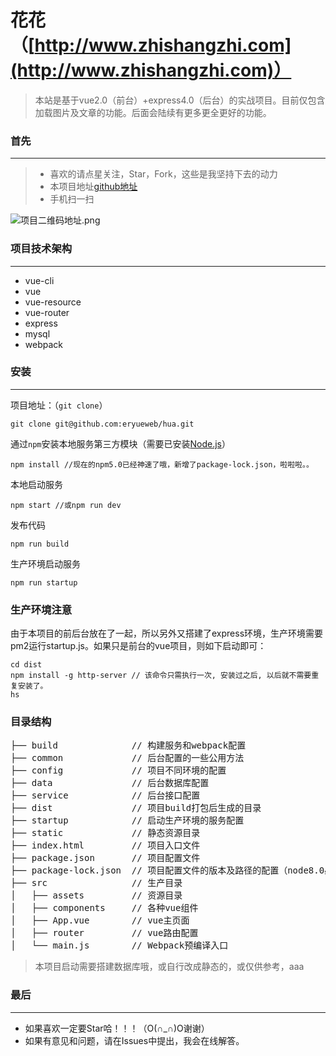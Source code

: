 # 花花（[http://www.zhishangzhi.com](http://www.zhishangzhi.com)）

> 本站是基于vue2.0（前台）+express4.0（后台）的实战项目。目前仅包含加载图片及文章的功能。后面会陆续有更多更全更好的功能。
### 首先
***
>* 喜欢的请点星关注，Star，Fork，这些是我坚持下去的动力
>* 本项目地址[github地址](https://github.com/eryueweb/hua)
>* 手机扫一扫

![项目二维码地址.png](http://upload-images.jianshu.io/upload_images/7327614-93774bc641545122.png?imageMogr2/auto-orient/strip%7CimageView2/2/w/1240)

### 项目技术架构
***
* vue-cli
* vue
* vue-resource
* vue-router
* express
* mysql
* webpack

### 安装
***
项目地址：（`git clone`）
```shell
git clone git@github.com:eryueweb/hua.git
```
通过`npm`安装本地服务第三方模块（需要已安装[Node.js](https://nodejs.org/)）
```
npm install //现在的npm5.0已经神速了哦，新增了package-lock.json，啦啦啦。。
```
本地启动服务
```
npm start //或npm run dev
```
发布代码
```
npm run build
```
生产环境启动服务
```
npm run startup
```
### 生产环境注意
由于本项目的前后台放在了一起，所以另外又搭建了express环境，生产环境需要pm2运行startup.js。如果只是前台的vue项目，则如下启动即可：
```
cd dist
npm install -g http-server // 该命令只需执行一次, 安装过之后, 以后就不需要重复安装了。
hs
```
### 目录结构
<pre>
├── build              // 构建服务和webpack配置
├── common             // 后台配置的一些公用方法
├── config             // 项目不同环境的配置
├── data               // 后台数据库配置
├── service            // 后台接口配置
├── dist               // 项目build打包后生成的目录
├── startup            // 启动生产环境的服务配置
├── static             // 静态资源目录
├── index.html         // 项目入口文件
├── package.json       // 项目配置文件
├── package-lock.json  // 项目配置文件的版本及路径的配置（node8.0必需）
├── src                // 生产目录
│   ├── assets         // 资源目录
│   ├── components     // 各种vue组件
│   ├── App.vue        // vue主页面 
│   ├── router         // vue路由配置
│   └── main.js        // Webpack预编译入口
</pre>
> 本项目启动需要搭建数据库哦，或自行改成静态的，或仅供参考，aaa

### 最后
***
* 如果喜欢一定要Star哈！！！（O(∩_∩)O谢谢）
* 如果有意见和问题，请在Issues中提出，我会在线解答。


